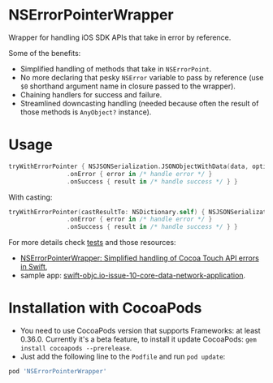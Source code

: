 # NSErrorPointerWrapper
Wrapper for handling iOS SDK APIs that take in error by reference.

Some of the benefits:

- Simplified handling of methods that take in `NSErrorPoint`.
- No more declaring that pesky `NSError` variable to pass by reference (use `$0` shorthand argument name in closure passed to the wrapper).
- Chaining handlers for success and failure.
- Streamlined downcasting handling (needed because often the result of those methods is `AnyObject?` instance).

# Usage
```swift
tryWithErrorPointer { NSJSONSerialization.JSONObjectWithData(data, options: nil, error: $0) }
                .onError { error in /* handle error */ }
                .onSuccess { result in /* handle success */ } }
```

With casting:

```swift
tryWithErrorPointer(castResultTo: NSDictionary.self) { NSJSONSerialization.JSONObjectWithData(data, options: nil, error: $0) }
                .onError { error in /* handle error */ }
                .onSuccess { result in /* handle success */ } }
```

For more details check [tests](https://github.com/mr-v/NSErrorPointerWrapper/blob/master/NSErrorPointerWrapperTests/NSErrorPointerWrapperTests.swift) and those resources:

- [NSErrorPointerWrapper: Simplified handling of Cocoa Touch API errors in Swift](http://mr-v.github.io/nserrorpointerwrapper-simplified-handling-of-cocoa-touch-api-errors-in-swift/),
- sample app: [swift-objc.io-issue-10-core-data-network-application](https://github.com/mr-v/swift-objc.io-issue-10-core-data-network-application).

# Installation with CocoaPods

- You need to use CocoaPods version that supports Frameworks: at least 0.36.0. Currently it's a beta feature, to install it update CocoaPods: `gem install cocoapods --prerelease`.
- Just add the following line to the `Podfile` and run `pod update`: 
```ruby
pod 'NSErrorPointerWrapper'
```
